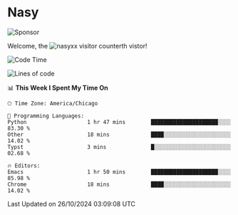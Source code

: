 # Nasy

<!--
<p align="center">
<img height="200" src="https://github-readme-stats.vercel.app/api?username=nasyxx&count_private=true&show_icons=true&theme=dracula&include_all_commits=true"/>
<img height="200" src="https://github-readme-stats.vercel.app/api/top-langs/?username=nasyxx&theme=dracula&hide=html,jupyter+notebook&count_private=true&show_icons=true"/>
</p>

  
----------------
-->

![Sponsor](https://img.shields.io/static/v1.svg?label=Sponsor&message=%E2%9D%A4&logo=GitHub&style=flat&color=pink)
 
Welcome, the ![nasyxx visitor counter](https://count.getloli.com/get/@nasyxx?theme=rule34)th vistor!
 
<!--START_SECTION:waka-->
![Code Time](http://img.shields.io/badge/Code%20Time-4%2C700%20hrs%2031%20mins-blue)

![Lines of code](https://img.shields.io/badge/From%20Hello%20World%20I%27ve%20Written-0%20lines%20of%20code-blue)

📊 **This Week I Spent My Time On** 

```text
🕑︎ Time Zone: America/Chicago

💬 Programming Languages: 
Python                   1 hr 47 mins        █████████████████████░░░░   83.30 % 
Other                    18 mins             ████░░░░░░░░░░░░░░░░░░░░░   14.02 % 
Typst                    3 mins              █░░░░░░░░░░░░░░░░░░░░░░░░   02.68 % 

🔥 Editors: 
Emacs                    1 hr 50 mins        █████████████████████░░░░   85.98 % 
Chrome                   18 mins             ████░░░░░░░░░░░░░░░░░░░░░   14.02 % 
```


 Last Updated on 26/10/2024 03:09:08 UTC
<!--END_SECTION:waka-->

<!-- ![visitors](https://visitor-badge.laobi.icu/badge?page_id=nasyxx.nasyxx) -->
